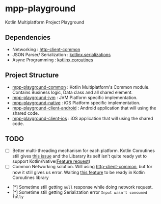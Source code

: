 # mpp-playground
Kotlin Multiplatform Project Playground

## Dependencies
- Networking : [http-client-common](https://github.com/Kotlin/kotlinx.serialization)
- JSON Parser/ Serialization : [kotlinx.serializations](https://github.com/Kotlin/kotlinx.serialization)
- Async Programming : [kotlinx.coroutines](https://github.com/Kotlin/kotlinx.coroutines)

## Project Structure
- [mpp-playground-common](https://github.com/RR12/mpp-playground/tree/master/mpp-playground-common) : Kotlin Multiplatform's Common module. Contains Business logic, Data class and all shared element.
- [mpp-playground-jvm](https://github.com/RR12/mpp-playground/tree/master/mpp-playground-jvm) : JVM Platform specific implementation.
- [mpp-playground-native](https://github.com/RR12/mpp-playground/tree/master/mpp-playground-native) : iOS Platform specific implementation.
- [mpp-playground-client-android](https://github.com/RR12/mpp-playground/tree/master/mpp-playground-client-android) : Android application that will using the shared code.
- [mpp-playground-client-ios](https://github.com/RR12/mpp-playground/tree/master/mpp-playground-client-ios) : iOS application that will using the shared code.

## TODO
* [ ] Better multi-threading mechanism for each platform. Kotlin Coroutines still gives [this issue](https://github.com/JetBrains/kotlin-native/issues/1815) and the Libarary its self isn't quite ready yet to support Kotlin/Native([Feature request](https://github.com/Kotlin/kotlinx.coroutines/issues/462))
* [ ] Common Networking solution. Will using [http-client-common](https://github.com/Kotlin/kotlinx.serialization), but for now it still gives us error. Waiting [this feature](https://github.com/Kotlin/kotlinx.coroutines/issues/462) to be ready in Kotlin Coroutines library 
* [*] Sometime still getting `null` response while doing network request. 
* [*] Sometime still getting Serialization error `Input wasn't consumed fully`
